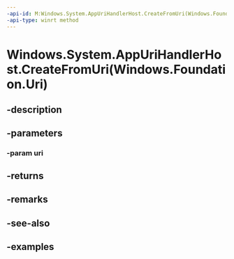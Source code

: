 ```yaml
---
-api-id: M:Windows.System.AppUriHandlerHost.CreateFromUri(Windows.Foundation.Uri)
-api-type: winrt method
---
```


# Windows.System.AppUriHandlerHost.CreateFromUri(Windows.Foundation.Uri)

<!--
public static Windows.System.AppUriHandlerHost CreateFromUri (System.Uri uri);
-->


## -description

## -parameters

### -param uri

## -returns

## -remarks

## -see-also

## -examples


